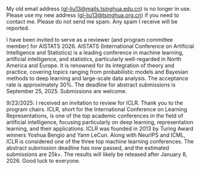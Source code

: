 My old email address (gl-liu13@mails.tsinghua.edu.cn) is no longer in use. Please use my new address (gl-liu13@tsinghua.org.cn) if you need to contact me. Please do not send me spam. Any spam I receive will be reported.

I have been invited to serve as a reviewer (and program committee member) for AISTATS 2026. AISTATS (International Conference on Artificial Intelligence and Statistics) is a leading conference in machine learning, artificial intelligence, and statistics, particularly well-regarded in North America and Europe. It is renowned for its integration of theory and practice, covering topics ranging from probabilistic models and Bayesian methods to deep learning and large-scale data analysis. The acceptance rate is approximately 30%. The deadline for abstract submissions is September 25, 2025. Submissions are welcome.

9/23/2025:
I received an invitation to review for ICLR. Thank you to the program chairs. ICLR, short for the International Conference on Learning Representations, is one of the top academic conferences in the field of artificial intelligence, focusing particularly on deep learning, representation learning, and their applications. ICLR was founded in 2013 by Turing Award winners Yoshua Bengio and Yann LeCun. Along with NeurIPS and ICML, ICLR is considered one of the three top machine learning conferences. The abstract submission deadline has now passed, and the estimated submissions are 25k+. The results will likely be released after January 8, 2026. Good luck to everyone.
